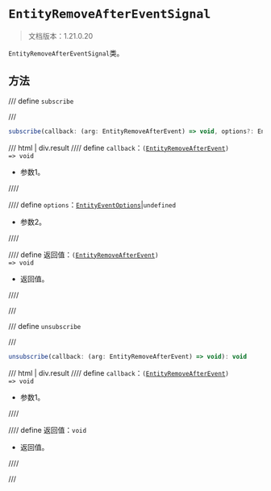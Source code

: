 # `EntityRemoveAfterEventSignal`

> 文档版本：1.21.0.20

`EntityRemoveAfterEventSignal`类。

## 方法

/// define
`subscribe`


///

```js
subscribe(callback: (arg: EntityRemoveAfterEvent) => void, options?: EntityEventOptions): (arg: EntityRemoveAfterEvent) => void
```

/// html | div.result
//// define
`callback`：<code>(<a href="../entityremoveafterevent/">EntityRemoveAfterEvent</a>) =&gt; void</code>

- 参数1。


////

//// define
`options`：[`EntityEventOptions`](./entityeventoptions.md)|`undefined`

- 参数2。


////

//// define
返回值：<code>(<a href="../entityremoveafterevent/">EntityRemoveAfterEvent</a>) =&gt; void</code>

- 返回值。


////

///


/// define
`unsubscribe`


///

```js
unsubscribe(callback: (arg: EntityRemoveAfterEvent) => void): void
```

/// html | div.result
//// define
`callback`：<code>(<a href="../entityremoveafterevent/">EntityRemoveAfterEvent</a>) =&gt; void</code>

- 参数1。


////

//// define
返回值：`void`

- 返回值。


////

///

